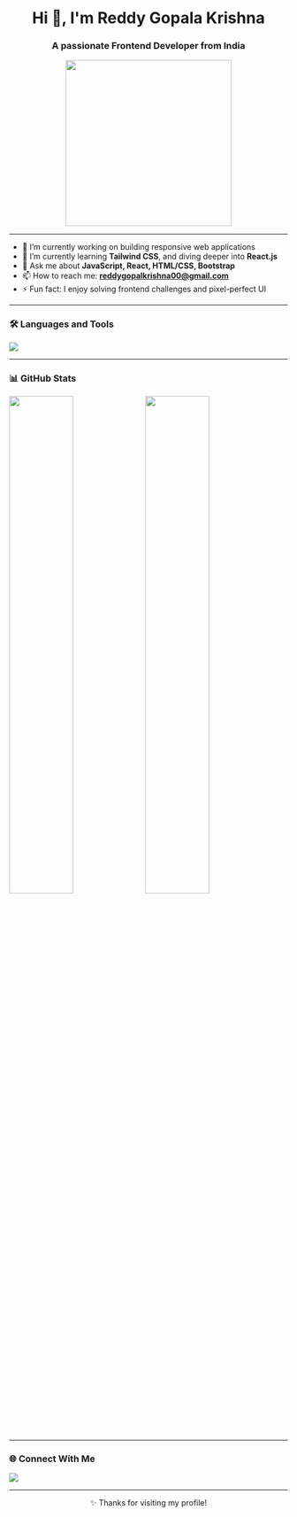 <h1 align="center">Hi 👋, I'm Reddy Gopala Krishna</h1>
<h3 align="center">A passionate Frontend Developer from India</h3>

<p align="center">
  <img src="https://media.giphy.com/media/3oriO0OEd9QIDdllqo/giphy.gif" width="300" />
</p>

---

- 🔭 I’m currently working on building responsive web applications
- 🌱 I’m currently learning **Tailwind CSS**, and diving deeper into **React.js**
- 💬 Ask me about **JavaScript, React, HTML/CSS, Bootstrap**
- 📫 How to reach me: **reddygopalkrishna00@gmail.com**
- ⚡ Fun fact: I enjoy solving frontend challenges and pixel-perfect UI

---

### 🛠️ Languages and Tools

<p>
  <img src="https://skillicons.dev/icons?i=html,css,js,react,bootstrap,tailwind,git,vscode" />
</p>

---

### 📊 GitHub Stats

<p align="left">
  <img src="https://github-readme-stats.vercel.app/api?username=Reddygopalkrishna&show_icons=true&theme=tokyonight" width="48%" />
  <img src="https://github-readme-streak-stats.herokuapp.com?user=Reddygopalkrishna&theme=tokyonight" width="48%" />
</p>

---

### 🌐 Connect With Me

<p align="left">
  <a href="mailto:reddygopalkrishna00@gmail.com"><img src="https://img.shields.io/badge/Gmail-red?style=for-the-badge&logo=gmail&logoColor=white" /></a>
</p>

---

<p align="center">✨ Thanks for visiting my profile!</p>

